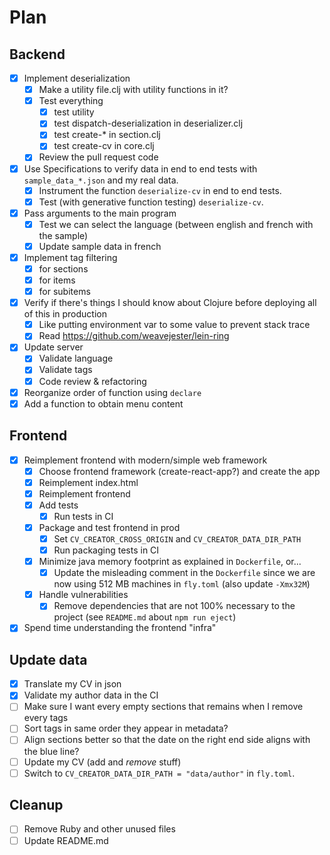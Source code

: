# Plan

## Backend

- [x] Implement deserialization
    - [x] Make a utility file.clj with utility functions in it?
    - [x] Test everything
        - [x] test utility
        - [x] test dispatch-deserialization in deserializer.clj
        - [x] test create-* in section.clj
        - [x] test create-cv in core.clj
    - [x] Review the pull request code
- [x] Use Specifications to verify data in end to end tests with `sample_data_*.json` and my real data.
    - [x] Instrument the function `deserialize-cv` in end to end tests.
    - [x] Test (with generative function testing) `deserialize-cv`.
- [x] Pass arguments to the main program
    - [x] Test we can select the language (between english and french with the sample)
    - [x] Update sample data in french
- [x] Implement tag filtering
    - [x] for sections
    - [x] for items
    - [x] for subitems
- [x] Verify if there's things I should know about Clojure before deploying all of this in production
    - [x] Like putting environment var to some value to prevent stack trace
    - [x] Read https://github.com/weavejester/lein-ring
- [x] Update server
    - [x] Validate language
    - [x] Validate tags
    - [x] Code review & refactoring
- [x] Reorganize order of function using `declare`
- [x] Add a function to obtain menu content

## Frontend

- [x] Reimplement frontend with modern/simple web framework
    - [x] Choose frontend framework (create-react-app?) and create the app
    - [x] Reimplement index.html
    - [x] Reimplement frontend
    - [x] Add tests
        - [x] Run tests in CI
    - [x] Package and test frontend in prod
        - [x] Set `CV_CREATOR_CROSS_ORIGIN` and `CV_CREATOR_DATA_DIR_PATH`
        - [x] Run packaging tests in CI
    - [x] Minimize java memory footprint as explained in `Dockerfile`, or...
        - [x] Update the misleading comment in the `Dockerfile` since we are now using 512 MB machines in `fly.toml` (also update `-Xmx32M`)
    - [x] Handle vulnerabilities
        - [x] Remove dependencies that are not 100% necessary to the project (see `README.md` about `npm run eject`)
- [x] Spend time understanding the frontend "infra"

## Update data

- [x] Translate my CV in json
- [x] Validate my author data in the CI
- [ ] Make sure I want every empty sections that remains when I remove every tags
- [ ] Sort tags in same order they appear in metadata?
- [ ] Align sections better so that the date on the right end side aligns with the blue line?
- [ ] Update my CV (add and _remove_ stuff)
- [ ] Switch to `CV_CREATOR_DATA_DIR_PATH = "data/author"` in `fly.toml`.

## Cleanup

- [ ] Remove Ruby and other unused files
- [ ] Update README.md
